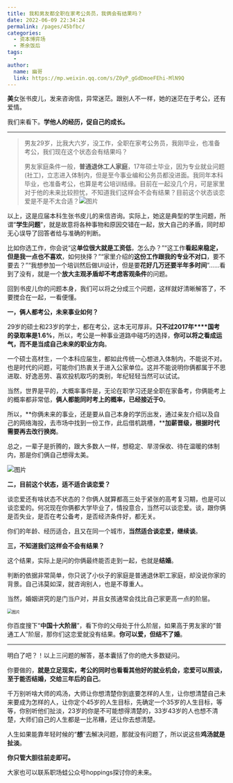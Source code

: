 ```yaml
---
title: 我和男友都全职在家考公务员，我俩会有结果吗？
date: 2022-06-09 22:34:24
permalink: /pages/45bfbc/
categories:
  - 资本博弈场
  - 茶余饭后
tags:
  - 
author: 
  name: 幽哥
  link: https://mp.weixin.qq.com/s/Z0yP_gGdDmoeFEhi-MlN9Q
---
```



**美**女张书皮儿，发来咨询信，异常迷茫。跟别人不一样，她的迷茫在于考公，还有爱情。

我们来看下。**学他人的经历，促自己的成长。**

------

> 男友29岁，比我大六岁，没工作，全职在家考公务员，我刚毕业，也准备考公，我们现在这个状态会有结果吗？
>
> 男友家庭条件一般，**普通退休工人家庭**，17年硕士毕业，因为专业就业问题(社工)，立志进入体制内，但是至今事业编和公务员都没进面。我同年本科毕业，也准备考公，也算是考公培训结缘。目前在一起没几个月，可是家里对于他的未来比较担忧，不知道我们这样会不会有结果？目前这个状态谈恋爱是不是不太合适？![图片](https://testingcf.jsdelivr.net/gh/TommyZeng777/picgo/img/202206092235285.jpeg)

以上，这是应届本科生张书皮儿的来信咨询。实际上，她这是典型的学生问题，所谓“**学生问题**”，就是故意将各种事物和原因交错在一起，放大自己的矛盾，同时却无心误导了回答者给与准确的判断。

比如你选工作，你会说“这**单位很大就是工资低**，怎么办？”“这工作**看起来稳定，但是我一点也不喜欢**，如何抉择？”“家里介绍的**这份工作跟我的专业不对口**，要不要去？”“我想参加一个培训然后做UI设计，但是要**花好几万还要半年多时间**”......看到了没有，就是一个**放大主观矛盾却不考虑客观条件**的问题。


回到书皮儿你的问题本身，我们可以将之分成三个问题，这样就好清晰解答了，不要搅合在一起，一看便懂。

**一，俩人都考公，未来事业如何？**

29岁的硕士和23岁的学士，都在考公，这本无可厚非。**只不过2017年****国考的录取率是1.6%**，所以，考公是一种事业道路中碰巧的选择，**你可以将之看成运气，而不是当成自己未来的职业方向**。

一个硕士高材生，一个本科应届生，都如此传统一心想进入体制内，不能说不对。也是时代的问题，可能你们热衷关于进入公家单位。这并不能说明你俩都属于不思进取、好逸恶劳、喜欢投机取巧的类别，年纪轻轻当然可以试试。

当然，世界是平的，大概率事件是，无论在职学习还是全职在家备考，你俩能考上的概率都非常低，**俩人都能同时考上的概率，已经接近于0**。

所以，**你俩未来的事业，还是要从自己本身的学历出发，通过亲友介绍以及自己的网络海投，去市场中找到一份工作，此后借机跳槽，****加薪晋级，根据时代需要再去改行换岗**。

总之，一辈子是折腾的，跟大多数人一样，想稳定、旱涝保收、待在温暖的体制内，那是你们俩自己想得太美。

![图片](https://testingcf.jsdelivr.net/gh/TommyZeng777/picgo/img/202206092235286.jpeg)

**二，目前这个状态，适不适合谈恋爱？**

谈恋爱还有啥状态不状态的？你俩人就算都高三处于紧张的高考复习期，也是可以谈恋爱的。何况现在你俩都大学毕业了，情投意合，当然可以谈恋爱。谈，跟你俩是否失业，是否在考公备考，是否经济条件好，都无关。

你们的年龄、经历适合，且又在同一个城市，**当然适合谈恋爱，继续谈**。



**三，不知道我们这样会不会有结果？**

这个结果，实际上是问的你俩最终能否走到一起，也就是**结婚**。

判断的依据非常简单，你只说了小伙子的家庭是普通退休职工家庭，却没说你家的背景。自己讳莫如深，就咨询别人，也是不尊重人。

当然，婚姻讲究的是门当户对，并且女孩通常会找比自己家更高一点的阶层。

<img src="https://testingcf.jsdelivr.net/gh/TommyZeng777/picgo/img/202206092235287.jpeg" alt="图片" style="zoom:67%;" />

你百度搜下“**中国十大阶层**”，看下你的父母处于什么阶层，如果高于男友家的“普通工人”阶层，那你们这恋爱就没有结果。**你可以爱，但结不了婚**。

------



明白了吧？！以上三问题的解答，基本囊括了你的绝大多数疑问。

你要做的，**就是立足现实，考公的同时也看看其他好的就业机会，恋爱可以照谈，至于能否结婚，交给三年后的自己**。

千万别听啥大师的鸡汤，大师让你想清楚你到底要怎样的人生，让你想清楚自己未来要成为怎样的人，让你定个45岁的人生目标，先确定一个35岁的人生目标，等等，你别听他们扯淡，23岁的你是不可能想得清楚的，33岁43岁的人也想不清楚，大师们自己的人生都是一比吊糟，还让你去想清楚。

人生如果能靠年轻时候的“**想**”去解决问题，那就没有问题了，所以说这些**鸡汤就是扯淡**。

**你只管大胆往前走即可。**

大家也可以联系职场蛙公众号hoppings探讨你的未来。